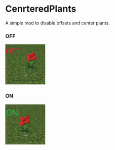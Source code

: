 # CenrteredPlants
A simple mod to disable offsets and center plants.

### OFF

<img src=https://github.com/awesomebobby/CenrteredPlants/blob/master/src/main/resources/assets/CenteredPlants/OFF.jpg width=25% heigh=25%/>

### ON

<img src=https://github.com/awesomebobby/CenrteredPlants/blob/master/src/main/resources/assets/CenteredPlants/ON.jpg width=25% heigh=25%/>
